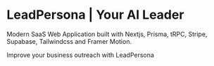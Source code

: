 # LeadPersona | Your AI Leader

Modern SaaS Web Application built with Nextjs, Prisma, tRPC, Stripe, Supabase, Tailwindcss and Framer Motion.

Improve your business outreach with LeadPersona